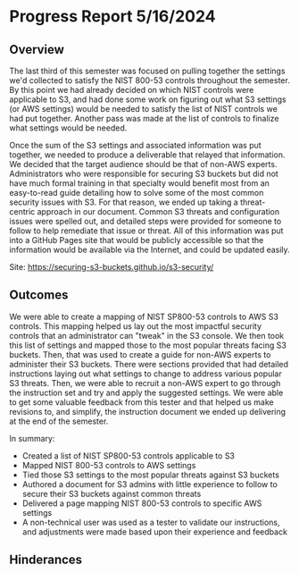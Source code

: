 # Progress Report 5/16/2024
## Overview
The last third of this semester was focused on pulling together the settings we'd collected to satisfy the NIST 800-53 controls throughout the semester. By this point we had already decided on which NIST controls were applicable to S3, and had done some work on figuring out what S3 settings (or AWS settings) would be needed to satisfy the list of NIST controls we had put together. Another pass was made at the list of controls to finalize what settings would be needed. 

Once the sum of the S3 settings and associated information was put together, we needed to produce a deliverable that relayed that information. We decided that the target audience should be that of non-AWS experts. Administrators who were responsible for securing S3 buckets but did not have much formal training in that specialty would benefit most from an easy-to-read guide detailing how to solve some of the most common security issues with S3. For that reason, we ended up taking a threat-centric approach in our document. Common S3 threats and configuration issues were spelled out, and detailed steps were provided for someone to follow to help remediate that issue or threat. All of this information was put into a GitHub Pages site that would be publicly accessible so that the information would be available via the Internet, and could be updated easily. 

Site: https://securing-s3-buckets.github.io/s3-security/

## Outcomes
We were able to create a mapping of NIST SP800-53 controls to AWS S3 controls. This mapping helped us lay out the most impactful security controls that an administrator can "tweak" in the S3 console. We then took this list of settings and mapped those to the most popular threats facing S3 buckets. Then, that was used to create a guide for non-AWS experts to administer their S3 buckets. There were sections provided that had detailed instructions laying out what settings to change to address various popular S3 threats. Then, we were able to recruit a non-AWS expert to go through the instruction set and try and apply the suggested settings. We were able to get some valuable feedback from this tester and that helped us make revisions to, and simplify, the instruction document we ended up delivering at the end of the semester. 

In summary: 
* Created a list of NIST SP800-53 controls applicable to S3
* Mapped NIST 800-53 controls to AWS settings
* Tied those S3 settings to the most popular threats against S3 buckets
* Authored a document for S3 admins with little experience to follow to secure their S3 buckets against common threats
* Delivered a page mapping NIST 800-53 controls to specific AWS settings
* A non-technical user was used as a tester to validate our instructions, and adjustments were made based upon their experience and feedback

## Hinderances
